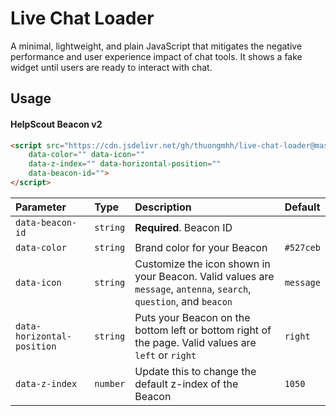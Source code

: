 
# Live Chat Loader

A minimal, lightweight, and plain JavaScript that mitigates the negative performance and user experience impact of chat tools. It shows a fake widget until users are ready to interact with chat.


## Usage

#### HelpScout Beacon v2

```html
<script src="https://cdn.jsdelivr.net/gh/thuongmhh/live-chat-loader@master/helpscout-v2.min.js" async
    data-color="" data-icon=""
    data-z-index="" data-horizontal-position=""
    data-beacon-id="">
</script>
```

| Parameter | Type     | Description                | Default          |
| :-------- | :------- | :------------------------- | :--------------- |
| `data-beacon-id` | `string` | **Required**. Beacon ID | |
| `data-color` | `string` | Brand color for your Beacon  | `#527ceb` |
| `data-icon` | `string` | Customize the icon shown in your Beacon. Valid values are `message`, `antenna`, `search`, `question`, and `beacon` | `message` |
| `data-horizontal-position` | `string` | Puts your Beacon on the bottom left or bottom right of the page. Valid values are `left` or `right`  | `right` |
| `data-z-index` | `number` | Update this to change the default z-index of the Beacon  | `1050` |
